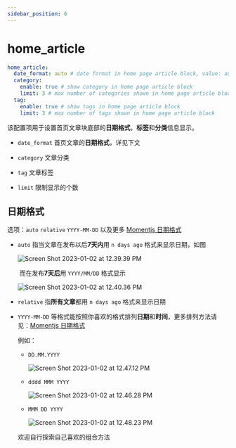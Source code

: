 ```yaml
---
sidebar_position: 6
---
```


# home_article

```yaml
home_article:
  date_format: auto # date format in home page article block, value: auto | relative | YYYY-MM-DD | YYYY.MM.DD HH:mm:ss | DD/MM/YYYY | and etc. 
  category:
    enable: true # show category in home page article block
    limit: 3 # max number of categories shown in home page article block
  tag:
    enable: true # show tags in home page article block
    limit: 3 # max number of tags shown in home page article block
```
该配置项用于设置首页文章块底部的**日期格式**，**标签**和**分类**信息显示。

- `date_format` 首页文章的**日期格式**，详见下文


- `category` 文章分类
- `tag` 文章标签
- `limit` 限制显示的个数

## 日期格式

选项：`auto` `relative` `YYYY-MM-DD` 以及更多 [Momentjs 日期格式](https://momentjscom.readthedocs.io/en/latest/moment/04-displaying/01-format/)

- `auto` 指当文章在发布以后**7天内**用 `n days ago` 格式来显示日期，如图

  ![Screen Shot 2023-01-02 at 12.39.39 PM](https://evan.beee.top/img/Screen%20Shot%202023-01-02%20at%2012.39.39%20PM.png)

  ​	而在发布**7天后**用 `YYYY/MM/DD` 格式显示

  ![Screen Shot 2023-01-02 at 12.40.36 PM](https://evan.beee.top/img/Screen%20Shot%202023-01-02%20at%2012.40.36%20PM.png)

- `relative` 指**所有文章**都用 `n days ago` 格式来显示日期

- `YYYY-MM-DD` 等格式能按照你喜欢的格式排列**日期**和**时间**，更多排列方法请见：[Momentjs 日期格式](https://momentjscom.readthedocs.io/en/latest/moment/04-displaying/01-format/)

  例如：

  - `DD.MM.YYYY`

    ![Screen Shot 2023-01-02 at 12.47.12 PM](https://evan.beee.top/img/Screen%20Shot%202023-01-02%20at%2012.47.12%20PM.png)

  - `dddd MMM YYYY`

    ![Screen Shot 2023-01-02 at 12.46.28 PM](https://evan.beee.top/img/Screen%20Shot%202023-01-02%20at%2012.46.28%20PM.png)

  - `MMM DD YYYY`

    ![Screen Shot 2023-01-02 at 12.48.23 PM](https://evan.beee.top/img/Screen%20Shot%202023-01-02%20at%2012.48.23%20PM.png)

  欢迎自行探索自己喜欢的组合方法
